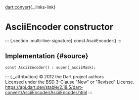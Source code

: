 [dart:convert](../../dart-convert/dart-convert-library){._links-link}

AsciiEncoder constructor
========================

::: {.section .multi-line-signature}
const AsciiEncoder()
:::

Implementation {#source}
--------------

``` {.language-dart data-language="dart"}
const AsciiEncoder() : super(_asciiMask);
```

::: {._attribution}
© 2012 the Dart project authors\
Licensed under the BSD 3-Clause \"New\" or \"Revised\" License.\
<https://api.dart.dev/stable/2.18.5/dart-convert/AsciiEncoder/AsciiEncoder.html>
:::
